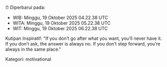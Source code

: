 ⏰ Diperbarui pada:
- WIB: Minggu, 19 Oktober 2025 04.22.38 UTC
- WITA: Minggu, 19 Oktober 2025 05.22.38 UTC
- WIT: Minggu, 19 Oktober 2025 06.22.38 UTC

Kutipan Inspiratif:
"If you don’t go after what you want, you’ll never have it. If you don’t ask, the answer is always no. If you don’t step forward, you’re always in the same place."


Kategori: motivational

